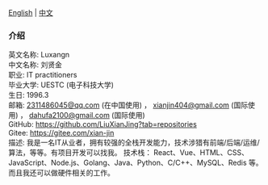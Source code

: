 [English](/README.md) | [中文](/README_zh-CN.md)

<div className="about-me-container">
    <h3>介绍</h3>
    <div className="infomation">
        <div className="item">
            <span className="label">
                英文名称: 
            </span>
            <span className="value">
                Luxangn
            </span>
        </div>
        <div className="item">
            <span className="label">
                中文名称: 
            </span>
            <span className="value">
                刘贤金
            </span>
        </div>
        <div className="item">
            <span className="label">
                职业: 
            </span>
            <span className="value">
                IT practitioners
            </span>
        </div>
        <div className="item">
            <span className="label">
                毕业大学: 
            </span>
            <span className="value">
                UESTC (电子科技大学)
            </span>
        </div>
        <div className="item">
            <span className="label">
                生日: 
            </span>
            <span className="value">
                1996.3
            </span>
        </div>
        <div className="item">
            <span className="label">
                邮箱: 
            </span>
            <span className="value">
                <span>
                    <span><a href="mailto:2311486045@qq.com">2311486045@qq.com</a> (在中国使用)</span>
                    ，
                    <span><a href="mailto:xianjin404@gmail.com">xianjin404@gmail.com</a> (国际使用)</span>
                    ，
                    <span><a href="mailto:dahufa2100@gmail.com">dahufa2100@gmail.com</a> (国际使用)</span>
                </span>
            </span>
        </div>
        <div className="item">
            <span className="label">
                GitHub: 
            </span>
            <span className="value">
                <a href="https://github.com/LiuXianJing?tab=repositories">
                    https://github.com/LiuXianJing?tab=repositories
                </a>
            </span>
        </div>
        <div className="item">
            <span className="label">
                Gitee: 
            </span>
            <span className="value">
                <a href="https://gitee.com/xian-jin">
                    https://gitee.com/xian-jin
                </a>
            </span>
        </div>
        <div className="item">
            <span className="label">
                描述: 
            </span>
            <span className="value">
                我是一名IT从业者，拥有较强的全栈开发能力，技术涉猎有前端/后端/运维/算法，等等。有项目开发可以找我。
                技术栈：
                React、Vue、HTML、CSS、JavaScript、Node.js、Golang、Java、Python、C/C++、MySQL、Redis 等。
                而且我还可以做硬件相关的工作。
            </span>
        </div>
    </div>
</div>